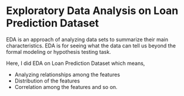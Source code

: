 # Exploratory Data Analysis on Loan Prediction Dataset
EDA is an approach of analyzing data sets to summarize their main characteristics.
EDA is for seeing what the data can tell us beyond the formal modeling or hypothesis testing task.

Here, I did EDA on Loan Prediction Dataset which means,
- Analyzing relationships among the features
- Distribution of the features
- Correlation among the features and so on.
